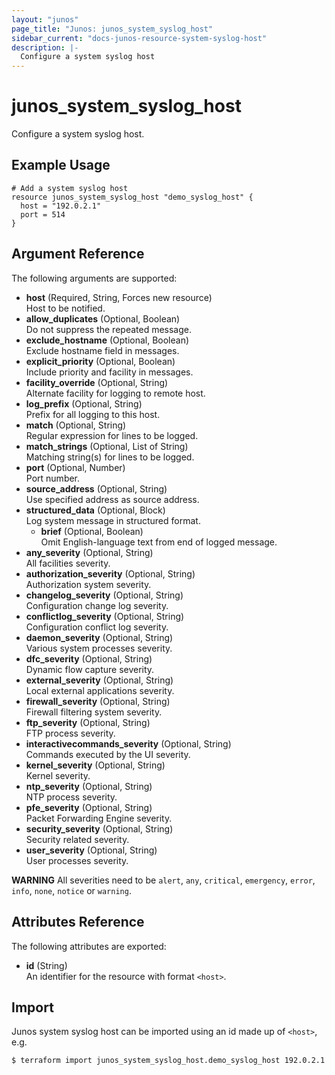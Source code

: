```yaml
---
layout: "junos"
page_title: "Junos: junos_system_syslog_host"
sidebar_current: "docs-junos-resource-system-syslog-host"
description: |-
  Configure a system syslog host
---
```


# junos_system_syslog_host

Configure a system syslog host.

## Example Usage

```hcl
# Add a system syslog host
resource junos_system_syslog_host "demo_syslog_host" {
  host = "192.0.2.1"
  port = 514
}
```

## Argument Reference

The following arguments are supported:

- **host** (Required, String, Forces new resource)  
  Host to be notified.
- **allow_duplicates** (Optional, Boolean)  
  Do not suppress the repeated message.
- **exclude_hostname** (Optional, Boolean)  
  Exclude hostname field in messages.
- **explicit_priority** (Optional, Boolean)  
  Include priority and facility in messages.
- **facility_override** (Optional, String)  
  Alternate facility for logging to remote host.
- **log_prefix** (Optional, String)  
  Prefix for all logging to this host.
- **match** (Optional, String)  
  Regular expression for lines to be logged.
- **match_strings** (Optional, List of String)  
  Matching string(s) for lines to be logged.
- **port** (Optional, Number)  
  Port number.
- **source_address** (Optional, String)  
  Use specified address as source address.
- **structured_data** (Optional, Block)  
  Log system message in structured format.
  - **brief** (Optional, Boolean)  
    Omit English-language text from end of logged message.
- **any_severity** (Optional, String)  
  All facilities severity.
- **authorization_severity** (Optional, String)  
  Authorization system severity.
- **changelog_severity** (Optional, String)  
  Configuration change log severity.
- **conflictlog_severity** (Optional, String)  
  Configuration conflict log severity.
- **daemon_severity** (Optional, String)  
  Various system processes severity.
- **dfc_severity** (Optional, String)  
  Dynamic flow capture severity.
- **external_severity** (Optional, String)  
  Local external applications severity.
- **firewall_severity** (Optional, String)  
  Firewall filtering system severity.
- **ftp_severity** (Optional, String)  
  FTP process severity.
- **interactivecommands_severity** (Optional, String)  
  Commands executed by the UI severity.
- **kernel_severity** (Optional, String)  
  Kernel severity.
- **ntp_severity** (Optional, String)  
  NTP process severity.
- **pfe_severity** (Optional, String)  
  Packet Forwarding Engine severity.
- **security_severity** (Optional, String)  
  Security related severity.
- **user_severity** (Optional, String)  
  User processes severity.

**WARNING** All severities need to be
`alert`, `any`, `critical`, `emergency`, `error`, `info`, `none`, `notice` or `warning`.

## Attributes Reference

The following attributes are exported:

- **id** (String)  
  An identifier for the resource with format `<host>`.

## Import

Junos system syslog host can be imported using an id made up of `<host>`, e.g.

```shell
$ terraform import junos_system_syslog_host.demo_syslog_host 192.0.2.1
```
